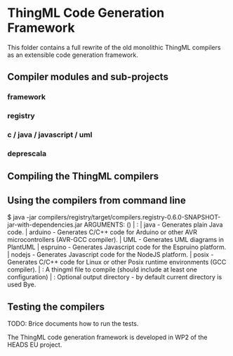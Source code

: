 ThingML Code Generation Framework
=================================

This folder contains a full rewrite of the old monolithic ThingML compilers as an extensible code generation framework.

## Compiler modules and sub-projects

### framework

### registry

### c / java / javascript / uml

### deprescala

## Compiling the ThingML compilers


## Using the compilers from command line


$ java -jar compilers/registry/target/compilers.registry-0.6.0-SNAPSHOT-jar-with-dependencies.jar
ARGUMENTS: <compiler> <source> (<output dir>)
 | <compiler>   :
 |     java     - Generates plain Java code.
 |     arduino  - Generates C/C++ code for Arduino or other AVR microcontrollers (AVR-GCC compiler).
 |     UML      - Generates UML diagrams in PlantUML
 |     espruino - Generates Javascript code for the Espruino platform.
 |     nodejs   - Generates Javascript code for the NodeJS platform.
 |     posix    - Generates C/C++ code for Linux or other Posix runtime environments (GCC compiler).
 | <source>     : A thingml file to compile (should include at least one configuration)
 | <output dir> : Optional output directory - by default current directory is used
Bye.


## Testing the compilers

TODO: Brice documents how to run the tests.


The ThingML code generation framework is developed in WP2 of the HEADS EU project.
